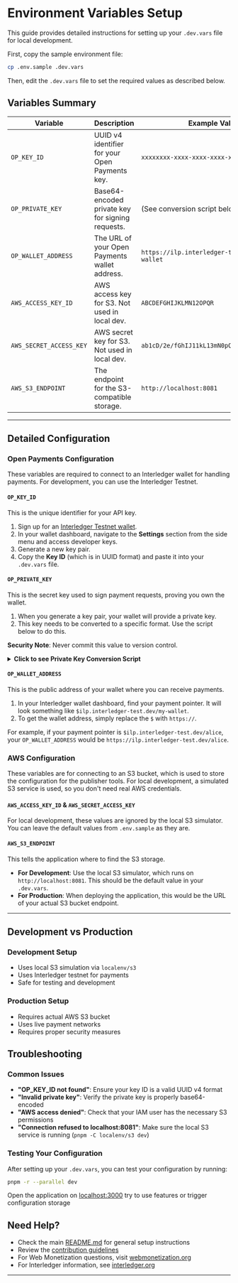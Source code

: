 # Environment Variables Setup

This guide provides detailed instructions for setting up your `.dev.vars` file for local development.

First, copy the sample environment file:

```sh
cp .env.sample .dev.vars
```

Then, edit the `.dev.vars` file to set the required values as described below.

## Variables Summary

| Variable                | Description                                             | Example Value                               |
| ----------------------- | ------------------------------------------------------- | ------------------------------------------- |
| `OP_KEY_ID`             | UUID v4 identifier for your Open Payments key.          | `xxxxxxxx-xxxx-xxxx-xxxx-xxxxxxxxxxxx`      |
| `OP_PRIVATE_KEY`        | Base64-encoded private key for signing requests.        | (See conversion script below)               |
| `OP_WALLET_ADDRESS`     | The URL of your Open Payments wallet address.           | `https://ilp.interledger-test.dev/my-wallet`  |
| `AWS_ACCESS_KEY_ID`     | AWS access key for S3. Not used in local dev.           | `ABCDEFGHIJKLMN12OPQR`                      |
| `AWS_SECRET_ACCESS_KEY` | AWS secret key for S3. Not used in local dev.           | `ab1cD/2e/fGhIJ11kL13mN0pQrS45tu6V7w8X9yZ` |
| `AWS_S3_ENDPOINT`       | The endpoint for the S3-compatible storage.             | `http://localhost:8081`                     |

---

## Detailed Configuration

### Open Payments Configuration

These variables are required to connect to an Interledger wallet for handling payments. For development, you can use the Interledger Testnet.

#### `OP_KEY_ID`

This is the unique identifier for your API key.

1.  Sign up for an [Interledger Testnet wallet](https://wallet.interledger-test.dev).
2.  In your wallet dashboard, navigate to the **Settings** section from the side menu and access developer keys.
3.  Generate a new key pair.
4.  Copy the **Key ID** (which is in UUID format) and paste it into your `.dev.vars` file.

#### `OP_PRIVATE_KEY`

This is the secret key used to sign payment requests, proving you own the wallet.

1.  When you generate a key pair, your wallet will provide a private key.
2.  This key needs to be converted to a specific format. Use the script below to do this.

**Security Note**: Never commit this value to version control.

<details>
<summary><b>Click to see Private Key Conversion Script</b></summary>

Copy your private key from the wallet, paste it into the `currentKey` variable in this script, and run it (for example, in your browser's developer console). Use the output as your `OP_PRIVATE_KEY` value.

```javascript
// Paste your private key from the wallet here
const currentKey = '-----BEGIN PRIVATE KEY-----\nYOUR_KEY_HERE\n-----END PRIVATE KEY-----'

// This script converts the key to the required format
const derBytes = atob(
  currentKey
    .replace('-----BEGIN PRIVATE KEY-----', '')
    .replace('-----END PRIVATE KEY-----', '')
    .replace(/\s/g, '')
)
const bytes = new Uint8Array(derBytes.length)
for (let i = 0; i < derBytes.length; i++) {
  bytes[i] = derBytes.charCodeAt(i)
}
const privateKey = bytes.slice(-32)
const keyBase64 = btoa(String.fromCharCode(...privateKey))

console.log('Your new OP_PRIVATE_KEY is:')
console.log(keyBase64)
```

</details>

#### `OP_WALLET_ADDRESS`

This is the public address of your wallet where you can receive payments.

1.  In your Interledger wallet dashboard, find your payment pointer. It will look something like `$ilp.interledger-test.dev/my-wallet`.
2.  To get the wallet address, simply replace the `$` with `https://`.

For example, if your payment pointer is `$ilp.interledger-test.dev/alice`, your `OP_WALLET_ADDRESS` would be `https://ilp.interledger-test.dev/alice`.

### AWS Configuration

These variables are for connecting to an S3 bucket, which is used to store the configuration for the publisher tools. For local development, a simulated S3 service is used, so you don't need real AWS credentials.

#### `AWS_ACCESS_KEY_ID` & `AWS_SECRET_ACCESS_KEY`

For local development, these values are ignored by the local S3 simulator. You can leave the default values from `.env.sample` as they are.

#### `AWS_S3_ENDPOINT`

This tells the application where to find the S3 storage.

*   **For Development**: Use the local S3 simulator, which runs on `http://localhost:8081`. This should be the default value in your `.dev.vars`.
*   **For Production**: When deploying the application, this would be the URL of your actual S3 bucket endpoint.

---
## Development vs Production

### Development Setup

- Uses local S3 simulation via `localenv/s3`
- Uses Interledger testnet for payments
- Safe for testing and development

### Production Setup

- Requires actual AWS S3 bucket
- Uses live payment networks
- Requires proper security measures

## Troubleshooting

### Common Issues

- **"OP_KEY_ID not found"**: Ensure your key ID is a valid UUID v4 format
- **"Invalid private key"**: Verify the private key is properly base64-encoded
- **"AWS access denied"**: Check that your IAM user has the necessary S3 permissions
- **"Connection refused to localhost:8081"**: Make sure the local S3 service is running (`pnpm -C localenv/s3 dev`)

### Testing Your Configuration

After setting up your `.dev.vars`, you can test your configuration by running:

```sh
pnpm -r --parallel dev
```

Open the application on [localhost:3000](http://localhost:3000/tools/) try to use features or trigger configuration storage

## Need Help?

- Check the main [README.md](./README.md) for general setup instructions
- Review the [contribution guidelines](.github/contributing.md)
- For Web Monetization questions, visit [webmonetization.org](https://webmonetization.org/)
- For Interledger information, see [interledger.org](https://interledger.org)
---
